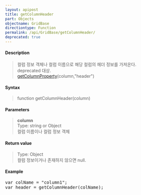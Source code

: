 ```yaml
---
layout: apipost
title: getColumnHeader
part: Objects
objectname: GridBase
directiontype: Function
permalink: /api/GridBase/getColumnHeader/
deprecated: true
---
```



#### Description

> 컬럼 정보 객체나 컬럼 이름으로 해당 컬럼의 헤더 정보를 가져온다.  
> deprecated 대상.  
> [getColumnProperty](/api/GridBase/getColumnProperty)(column,"header")

#### Syntax

> function getColumnHeader(column)  

#### Parameters

> **column**  
> Type: string or Object  
> 컬럼 이름이나 컬럼 정보 객체  

#### Return value

> Type: Object  
> 컬럼 정보이거나 존재하지 않으면 null.  

#### Example

<pre class="prettyprint">
var colName = "column1";
var header = getColumnHeader(colName);
</pre>




